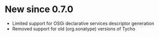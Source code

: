 # New since 0.7.0

* Limited support for OSGi declarative services descriptor generation
* Removed support for old (org.sonatype) versions of Tycho
